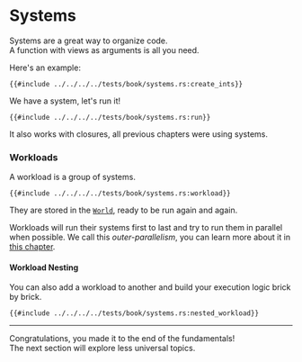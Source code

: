 # Systems

Systems are a great way to organize code.  
A function with views as arguments is all you need.

Here's an example:
```rust, noplaypen
{{#include ../../../../tests/book/systems.rs:create_ints}}
```

We have a system, let's run it!

```rust, noplaypen
{{#include ../../../../tests/book/systems.rs:run}}
```

It also works with closures, all previous chapters were using systems.

### Workloads

A workload is a group of systems.

```rust, noplaypen
{{#include ../../../../tests/book/systems.rs:workload}}
```

They are stored in the [`World`](https://docs.rs/shipyard/0.8/shipyard/struct.World.html), ready to be run again and again.  

Workloads will run their systems first to last and try to run them in parallel when possible. We call this _outer-parallelism_, you can learn more about it in [this chapter](../going-further/parallelism.md).

#### Workload Nesting

You can also add a workload to another and build your execution logic brick by brick.

```rust, noplaypen
{{#include ../../../../tests/book/systems.rs:nested_workload}}
```

---

Congratulations, you made it to the end of the fundamentals!  
The next section will explore less universal topics.
